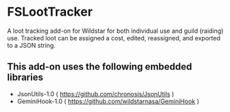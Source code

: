 FSLootTracker
=============
A loot tracking add-on for Wildstar for both individual use and guild (raiding) use.  Tracked loot can be assigned a cost, edited, reassigned, and exported to a JSON string.

This add-on uses the following embedded libraries
-------------------------------------------------
* JsonUtils-1.0  ( https://github.com/chronosis/JsonUtils )
* GeminiHook-1.0 ( https://github.com/wildstarnasa/GeminiHook )

